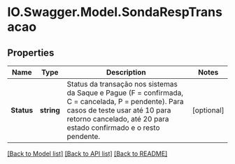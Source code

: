 # IO.Swagger.Model.SondaRespTransacao
## Properties

Name | Type | Description | Notes
------------ | ------------- | ------------- | -------------
**Status** | **string** | Status da transação nos sistemas da Saque e Pague (F &#x3D; confirmada, C &#x3D; cancelada, P &#x3D; pendente). Para casos de teste usar até 10 para retorno cancelado, até 20 para estado confirmado e o resto pendente. | [optional] 

[[Back to Model list]](../README.md#documentation-for-models) [[Back to API list]](../README.md#documentation-for-api-endpoints) [[Back to README]](../README.md)

